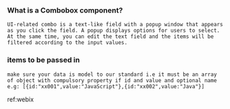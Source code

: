 ### What is a Combobox component?

    UI-related combo is a text-like field with a popup window that appears as you click the field. A popup displays options for users to select. At the same time, you can edit the text field and the items will be filtered according to the input values.

### items to be passed in

    make sure your data is model to our standard i.e it must be an array of object with compulsory property if id and value and optional name e.g: [{id:"xx001",value:"JavaScript"},{id:"xx002",value:"Java"}]

ref:webix
